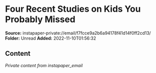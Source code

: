 # Four Recent Studies on Kids You Probably Missed

**Source:** instapaper-private://email/f7fcce9a2b6a94178f41d14f0ff2cd13/
**Folder:** Unread
**Added:** 2022-11-10T01:56:32




## Content
*Private content from instapaper_email*
